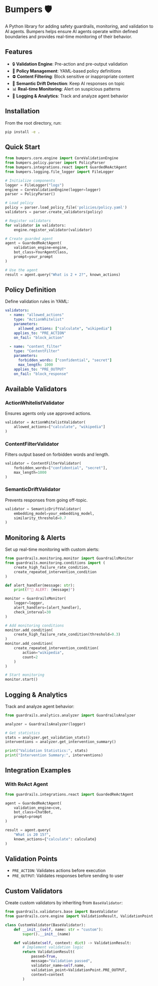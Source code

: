 # Bumpers 🛡️

A Python library for adding safety guardrails, monitoring, and validation to AI agents. Bumpers helps ensure AI agents operate within defined boundaries and provides real-time monitoring of their behavior.

## Features

- 🔒 **Validation Engine**: Pre-action and pre-output validation  
- 📜 **Policy Management**: YAML-based policy definitions  
- ⛔️ **Content Filtering**: Block sensitive or inappropriate content  
- 🎯 **Semantic Drift Detection**: Keep AI responses on topic  
- 📊 **Real-time Monitoring**: Alert on suspicious patterns  
- 📝 **Logging & Analytics**: Track and analyze agent behavior  

## Installation
From the root directory, run:

```bash
pip install -e .
```

## Quick Start

```python
from bumpers.core.engine import CoreValidationEngine
from bumpers.policy.parser import PolicyParser
from bumpers.integrations.react import GuardedReActAgent
from bumpers.logging.file_logger import FileLogger

# Initialize components
logger = FileLogger("logs")
engine = CoreValidationEngine(logger=logger)
parser = PolicyParser()

# Load policy
policy = parser.load_policy_file('policies/policy.yaml')
validators = parser.create_validators(policy)

# Register validators
for validator in validators:
    engine.register_validator(validator)

# Create guarded agent
agent = GuardedReActAgent(
    validation_engine=engine,
    bot_class=YourAgentClass,
    prompt=your_prompt
)

# Use the agent
result = agent.query("What is 2 + 2?", known_actions)
```

## Policy Definition

Define validation rules in YAML:

```yaml
validators:
  - name: "allowed_actions"
    type: "ActionWhitelist"
    parameters:
      allowed_actions: ["calculate", "wikipedia"]
    applies_to: "PRE_ACTION"
    on_fail: "block_action"
  
  - name: "content_filter"
    type: "ContentFilter"
    parameters:
      forbidden_words: ["confidential", "secret"]
      max_length: 1000
    applies_to: "PRE_OUTPUT"
    on_fail: "block_response"
```

## Available Validators

### ActionWhitelistValidator

Ensures agents only use approved actions.

```python
validator = ActionWhitelistValidator(
    allowed_actions=["calculate", "wikipedia"]
)
```

### ContentFilterValidator

Filters output based on forbidden words and length.

```python
validator = ContentFilterValidator(
    forbidden_words=["confidential", "secret"],
    max_length=1000
)
```

### SemanticDriftValidator

Prevents responses from going off-topic.

```python
validator = SemanticDriftValidator(
    embedding_model=your_embedding_model,
    similarity_threshold=0.7
)
```

## Monitoring & Alerts

Set up real-time monitoring with custom alerts:

```python
from guardrails.monitoring.monitor import GuardrailsMonitor
from guardrails.monitoring.conditions import (
    create_high_failure_rate_condition,
    create_repeated_intervention_condition
)

def alert_handler(message: str):
    print(f"🚨 ALERT: {message}")

monitor = GuardrailsMonitor(
    logger=logger,
    alert_handlers=[alert_handler],
    check_interval=30
)

# Add monitoring conditions
monitor.add_condition(
    create_high_failure_rate_condition(threshold=0.3)
)
monitor.add_condition(
    create_repeated_intervention_condition(
        action="wikipedia",
        count=2
    )
)

# Start monitoring
monitor.start()
```

## Logging & Analytics

Track and analyze agent behavior:

```python
from guardrails.analytics.analyzer import GuardrailsAnalyzer

analyzer = GuardrailsAnalyzer(logger)

# Get statistics
stats = analyzer.get_validation_stats()
interventions = analyzer.get_intervention_summary()

print("Validation Statistics:", stats)
print("Intervention Summary:", interventions)
```

## Integration Examples

### With ReAct Agent

```python
from guardrails.integrations.react import GuardedReActAgent

agent = GuardedReActAgent(
    validation_engine=cve,
    bot_class=ChatBot,
    prompt=prompt
)

result = agent.query(
    "What is 20 15?",
    known_actions={"calculate": calculate}
)
```

## Validation Points

- `PRE_ACTION`: Validates actions before execution
- `PRE_OUTPUT`: Validates responses before sending to user

## Custom Validators

Create custom validators by inheriting from `BaseValidator`:

```python
from guardrails.validators.base import BaseValidator
from guardrails.core.engine import ValidationResult, ValidationPoint

class CustomValidator(BaseValidator):
    def __init__(self, name: str = "custom"):
        super().__init__(name)

    def validate(self, context: dict) -> ValidationResult:
        # Implement validation logic
        return ValidationResult(
            passed=True,
            message="Validation passed",
            validator_name=self.name,
            validation_point=ValidationPoint.PRE_OUTPUT,
            context=context
        )
```